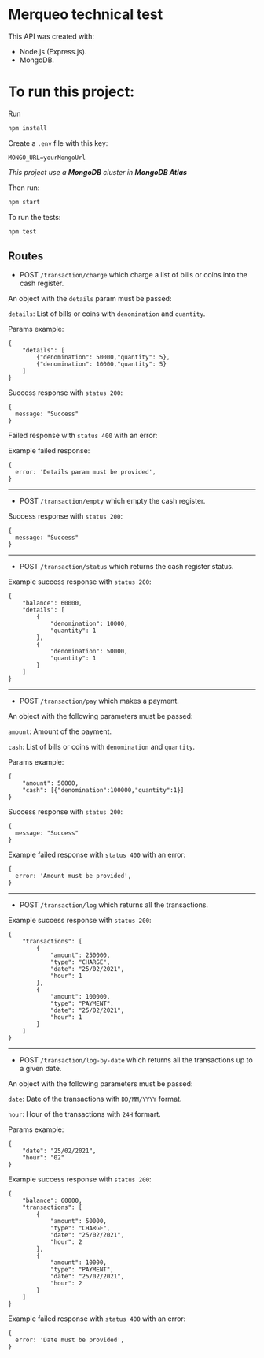 # Merqueo technical test

This API was created with:
- Node.js (Express.js).
- MongoDB. 

# To run this project:
Run
```sh
npm install
```
Create a `.env` file with this key:
```
MONGO_URL=yourMongoUrl
```
*This project use a **MongoDB** cluster in **MongoDB Atlas***

Then run:
```sh
npm start
```
To run the tests:
```sh
npm test
```

## Routes

- POST `/transaction/charge` which charge a list of bills or coins into the cash register.

An object with the `details` param must be passed:

`details`: List of bills or coins with `denomination` and `quantity`.

Params example:
```
{
    "details": [
        {"denomination": 50000,"quantity": 5},
        {"denomination": 10000,"quantity": 5}
    ]
}
```

Success response with `status 200`:

```
{
  message: "Success"
}
```

Failed response with `status 400` with an error:

Example failed response:
```
{
  error: 'Details param must be provided',
}
```

***

- POST `/transaction/empty` which empty the cash register.

Success response with `status 200`:

```
{
  message: "Success"
}
```

***

- POST `/transaction/status` which returns the cash register status.

Example success response with `status 200`:

```
{
    "balance": 60000,
    "details": [
        {
            "denomination": 10000,
            "quantity": 1
        },
        {
            "denomination": 50000,
            "quantity": 1
        }
    ]
}

```

***

- POST `/transaction/pay` which makes a payment.

An object with the following parameters must be passed:

`amount`: Amount of the payment.

`cash`: List of bills or coins with `denomination` and `quantity`.

Params example:
```
{
    "amount": 50000,
    "cash": [{"denomination":100000,"quantity":1}]
}
```

Success response with `status 200`:

```
{
  message: "Success"
}
```

Example failed response with `status 400` with an error:

```
{
  error: 'Amount must be provided',
}
```

***


- POST `/transaction/log` which returns all the transactions.

Example success response with `status 200`:

```
{
    "transactions": [
        {
            "amount": 250000,
            "type": "CHARGE",
            "date": "25/02/2021",
            "hour": 1
        },
        {
            "amount": 100000,
            "type": "PAYMENT",
            "date": "25/02/2021",
            "hour": 1
        }
    ]
}

```

***


- POST `/transaction/log-by-date` which returns all the transactions up to a given date.

An object with the following parameters must be passed:

`date`: Date of the transactions with `DD/MM/YYYY` format.

`hour`: Hour of the transactions with `24H` formart.

Params example:
```
{
    "date": "25/02/2021",
    "hour": "02"
}
```

Example success response with `status 200`:

```
{
    "balance": 60000,
    "transactions": [
        {
            "amount": 50000,
            "type": "CHARGE",
            "date": "25/02/2021",
            "hour": 2
        },
        {
            "amount": 10000,
            "type": "PAYMENT",
            "date": "25/02/2021",
            "hour": 2
        }
    ]
}

```

Example failed response with `status 400` with an error:

```
{
  error: 'Date must be provided',
}
```
